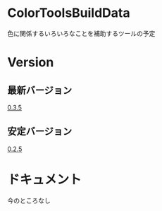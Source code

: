 # ColorToolsBuildData

色に関係するいろいろなことを補助するツールの予定

# Version
## 最新バージョン
[0.3.5](https://github.com/ayaha401/ColorToolsBuildData/releases/tag/v.0.3.5)
## 安定バージョン
[0.2.5](https://github.com/ayaha401/ColorToolsBuildData/releases/tag/v.0.2.5)
# ドキュメント
今のところなし
